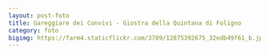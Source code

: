 ```yaml
---
layout: post-foto
title: Gareggiare dei Convivi - Giostra della Quintana di Foligno
category: foto
bigimg: https://farm4.staticflickr.com/3789/12875392675_32edb49f61_b.jpg
---
```

<div class="flickr-album-contaier" data-photoset="72157641742939223"></div>